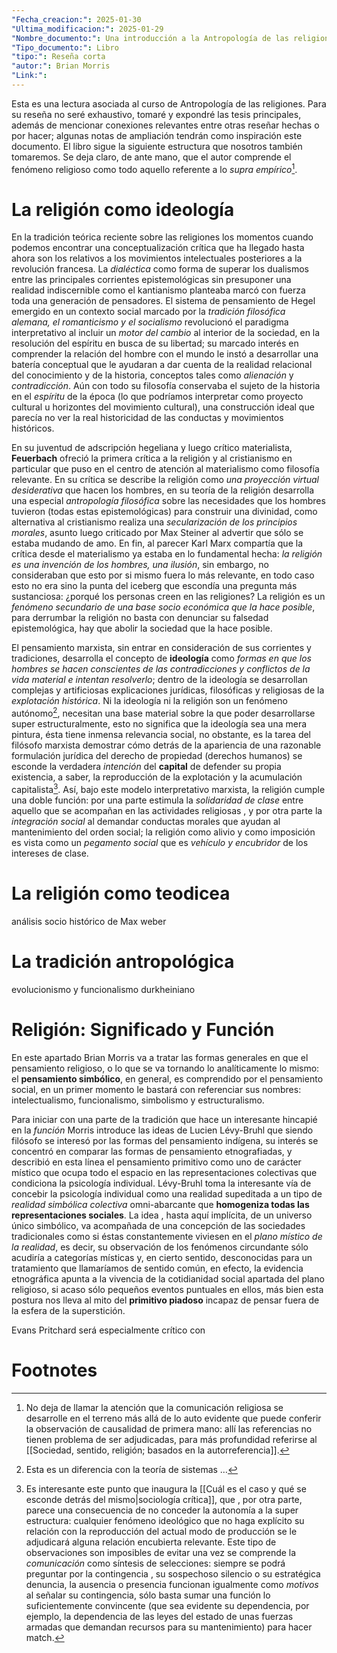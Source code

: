 ```yaml
---
"Fecha_creacion:": 2025-01-30
"Ultima_modificacion:": 2025-01-29
"Nombre_documento:": Una introducción a la Antropología de las religiones
"Tipo_documento:": Libro
"tipo:": Reseña corta
"autor:": Brian Morris
"Link:": 
---
```


Esta es una lectura asociada al curso de Antropología de las religiones. Para su reseña no seré exhaustivo, tomaré y expondré las tesis principales, además de mencionar conexiones relevantes entre otras reseñar hechas o por hacer; algunas notas de ampliación tendrán como inspiración este documento. El libro sigue la siguiente estructura que nosotros también tomaremos. Se deja claro, de ante mano, que el autor comprende el fenómeno religioso como todo aquello referente a lo *supra empírico*[^1]. 
# La religión como ideología
En la tradición teórica reciente sobre las religiones los momentos cuando podemos encontrar una conceptualización crítica que ha llegado hasta ahora son los relativos a los movimientos intelectuales posteriores a la revolución francesa. La *dialéctica* como forma de superar los dualismos entre las principales corrientes epistemológicas sin presuponer una realidad indiscernible como el kantianismo planteaba marcó con fuerza toda una generación de pensadores. El sistema de pensamiento de Hegel emergido en un contexto social marcado por la *tradición filosófica alemana, el romanticismo y el socialismo* revolucionó el paradigma interpretativo al incluir un *motor del cambio* al interior de la sociedad, en la resolución del espíritu en busca de su libertad; su marcado interés en comprender la relación del hombre con el mundo le instó a desarrollar una batería conceptual que le ayudaran a dar cuenta de la realidad relacional del conocimiento y de la historia, conceptos tales como *alienación* y *contradicción*. Aún con todo su filosofía conservaba el sujeto de la historia en el *espíritu* de la época (lo que podríamos interpretar como proyecto cultural u horizontes del movimiento cultural), una construcción ideal que parecía no ver la real historicidad de las conductas y movimientos históricos. 

En su juventud de adscripción hegeliana y luego crítico materialista, **Feuerbach** ofreció la primera crítica a la religión y al cristianismo en particular que puso en el centro de atención al materialismo como filosofía relevante. En su crítica se describe la religión como *una proyección virtual desiderativa* que hacen los hombres, en su teoría de la religión desarrolla una especial *antropología filosófica* sobre las necesidades que los hombres tuvieron (todas estas epistemológicas) para construir una divinidad, como alternativa al cristianismo realiza una *secularización de los principios morales*, asunto luego criticado por Max Steiner al advertir que sólo se estaba mudando de amo. En fin, al parecer Karl Marx compartía que la crítica desde el materialismo ya estaba en lo fundamental hecha: *la religión es una invención de los hombres, una ilusión*, sin embargo, no consideraban que esto por si mismo fuera lo más relevante, en todo caso esto no era sino la punta del iceberg que escondía una pregunta más sustanciosa: ¿porqué los personas creen en las religiones? La religión es un *fenómeno secundario de una base socio económica que la hace posible*, para derrumbar la religión no basta con denunciar su falsedad epistemológica, hay que abolir la sociedad que la hace posible. 

El pensamiento marxista, sin entrar en consideración de sus corrientes y tradiciones, desarrolla el concepto de **ideología** como *formas en que los hombres se hacen conscientes de las contradicciones y conflictos de la vida material e intentan resolverlo*; dentro de la ideología se desarrollan complejas y artificiosas explicaciones jurídicas, filosóficas y religiosas de la *explotación histórica*. Ni la ideología ni la religión son un fenómeno autónomo[^2], necesitan una base material sobre la que poder desarrollarse super estructuralmente, esto no significa que la ideología sea una mera pintura, ésta tiene inmensa relevancia social, no obstante, es la tarea del filósofo marxista demostrar cómo detrás de la apariencia de una razonable formulación jurídica del derecho de propiedad (derechos humanos) se esconde la verdadera *intención* del **capital** de defender su propia existencia, a saber, la reproducción de la explotación y la acumulación capitalista[^3]. Así, bajo este modelo interpretativo marxista, la religión cumple una doble función: por una parte estimula la *solidaridad de clase* entre aquello que se acompañan en las actividades religiosas , y por otra parte la *integración social* al demandar conductas morales que ayudan al mantenimiento del orden social; la religión como alivio y como imposición es vista como un *pegamento social* que es *vehículo y encubridor* de los intereses de clase.

# La religión como teodicea
análisis socio histórico de Max weber 
# La tradición antropológica
evolucionismo y funcionalismo durkheiniano 

# Religión: Significado y Función

En este apartado Brian Morris va a tratar las formas generales en que el pensamiento religioso, o lo que se va tornando lo analíticamente lo mismo: el **pensamiento simbólico**, en general, es comprendido por el pensamiento social, en un primer momento le bastará con referenciar sus nombres: intelectualismo, funcionalismo, simbolismo y estructuralismo. 

Para iniciar con una parte de la tradición que hace un interesante hincapié en la *función* Morris introduce las ideas de Lucien Lévy-Bruhl que siendo filósofo se interesó por las formas del pensamiento indígena, su interés se concentró en comparar las formas de pensamiento etnografiadas, y describió en esta línea el pensamiento primitivo como uno de carácter místico que ocupa todo el espacio en las representaciones colectivas que condiciona la psicología individual. Lévy-Bruhl toma la interesante vía de concebir la psicología individual como una  realidad supeditada a un tipo de *realidad simbólica colectiva* omni-abarcante que **homogeniza todas las representaciones sociales**.  La idea , hasta aquí implícita, de un universo único simbólico, va acompañada de una concepción de las sociedades tradicionales como si éstas constantemente viviesen en el *plano místico de la realidad*, es decir, su observación de los fenómenos circundante sólo acudiría a categorías místicas y, en cierto sentido, desconocidas para un tratamiento que llamaríamos de sentido común, en efecto, la evidencia etnográfica apunta a la vivencia de la cotidianidad social apartada del plano religioso, si acaso sólo pequeños eventos puntuales en ellos, más bien esta postura nos lleva al mito del **primitivo piadoso** incapaz de pensar fuera de la esfera de la superstición. 

Evans Pritchard será especialmente crítico con  
 
# Footnotes

[^1]: No deja de llamar la atención que la comunicación religiosa se desarrolle en el terreno más allá de lo auto evidente que puede conferir la observación de causalidad de primera mano: allí las referencias no tienen problema de ser adjudicadas, para más profundidad referirse al [[Sociedad, sentido, religión; basados en la autorreferencia]]. 
[^2]: Esta es un diferencia con la teoría de sistemas … 
[^3]: Es interesante este punto que inaugura la [[Cuál es el caso y qué se esconde detrás del mismo|sociología crítica]], que , por otra parte, parece una consecuencia de no conceder la autonomía a la super estructura: cualquier fenómeno ideológico que no haga explícito su relación con la reproducción del actual modo de producción se le adjudicará alguna relación encubierta relevante. Este tipo de observaciones son imposibles de evitar una vez se comprende la *comunicación* como síntesis de selecciones: siempre se podrá preguntar por la contingencia , su sospechoso silencio o su estratégica denuncia, la ausencia o presencia funcionan igualmente como *motivos* al señalar su contingencia, sólo basta sumar una función lo suficientemente convincente (que sea evidente su dependencia, por ejemplo, la dependencia de las leyes del estado de unas fuerzas armadas que demandan recursos para su mantenimiento) para hacer match.  